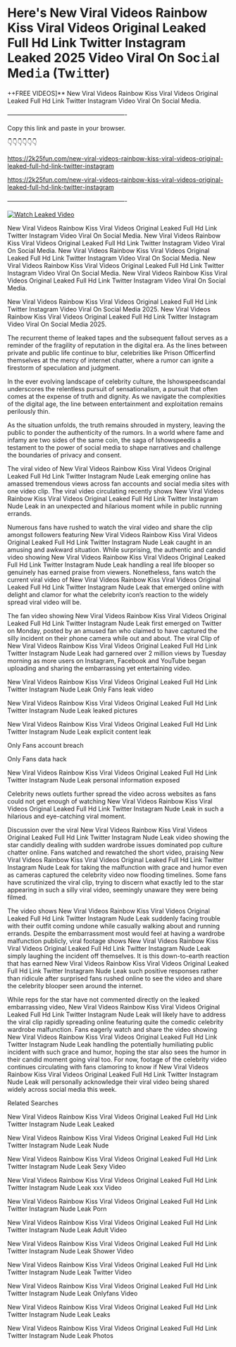 # Here's New Viral Videos Rainbow Kiss Viral Videos Original Leaked Full Hd Link Twitter Instagram Leaked 2025 Video Viral On Soc𝚒al Med𝚒a (Tw𝚒tter)

++FREE VIDEOS]** New Viral Videos Rainbow Kiss Viral Videos Original Leaked Full Hd Link Twitter Instagram Video Viral On Social Media.

———————————————————-

Copy this link and paste in your browser.

👇👇👇👇👇👇

https://2k25fun.com/new-viral-videos-rainbow-kiss-viral-videos-original-leaked-full-hd-link-twitter-instagram

https://2k25fun.com/new-viral-videos-rainbow-kiss-viral-videos-original-leaked-full-hd-link-twitter-instagram

———————————————————-

[![Watch Leaked Video](https://miro.medium.com/v2/resize:fit:828/format:webp/1*cilzJN44JGOrTw9NJCrNHA.gif "Watch Leaked Video")](https://2k25fun.com/new-viral-videos-rainbow-kiss-viral-videos-original-leaked-full-hd-link-twitter-instagram)

New Viral Videos Rainbow Kiss Viral Videos Original Leaked Full Hd Link Twitter Instagram Video Viral On Social Media. New Viral Videos Rainbow Kiss Viral Videos Original Leaked Full Hd Link Twitter Instagram Video Viral On Social Media. New Viral Videos Rainbow Kiss Viral Videos Original Leaked Full Hd Link Twitter Instagram Video Viral On Social Media. New Viral Videos Rainbow Kiss Viral Videos Original Leaked Full Hd Link Twitter Instagram Video Viral On Social Media. New Viral Videos Rainbow Kiss Viral Videos Original Leaked Full Hd Link Twitter Instagram Video Viral On Social Media.

New Viral Videos Rainbow Kiss Viral Videos Original Leaked Full Hd Link Twitter Instagram Video Viral On Social Media 2025. New Viral Videos Rainbow Kiss Viral Videos Original Leaked Full Hd Link Twitter Instagram Video Viral On Social Media 2025.

The recurrent theme of leaked tapes and the subsequent fallout serves as a reminder of the fragility of reputation in the digital era. As the lines between private and public life continue to blur, celebrities like Prison Officerfind themselves at the mercy of internet chatter, where a rumor can ignite a firestorm of speculation and judgment.

In the ever evolving landscape of celebrity culture, the Ishowspeedscandal underscores the relentless pursuit of sensationalism, a pursuit that often comes at the expense of truth and dignity. As we navigate the complexities of the digital age, the line between entertainment and exploitation remains perilously thin.

As the situation unfolds, the truth remains shrouded in mystery, leaving the public to ponder the authenticity of the rumors. In a world where fame and infamy are two sides of the same coin, the saga of Ishowspeedis a testament to the power of social media to shape narratives and challenge the boundaries of privacy and consent.

The viral video of New Viral Videos Rainbow Kiss Viral Videos Original Leaked Full Hd Link Twitter Instagram Nude Leak emerging online has amassed tremendous views across fan accounts and social media sites with one video clip. The viral video circulating recently shows New Viral Videos Rainbow Kiss Viral Videos Original Leaked Full Hd Link Twitter Instagram Nude Leak in an unexpected and hilarious moment while in public running errands.

Numerous fans have rushed to watch the viral video and share the clip amongst followers featuring New Viral Videos Rainbow Kiss Viral Videos Original Leaked Full Hd Link Twitter Instagram Nude Leak caught in an amusing and awkward situation. While surprising, the authentic and candid video showing New Viral Videos Rainbow Kiss Viral Videos Original Leaked Full Hd Link Twitter Instagram Nude Leak handling a real life blooper so genuinely has earned praise from viewers. Nonetheless, fans watch the current viral video of New Viral Videos Rainbow Kiss Viral Videos Original Leaked Full Hd Link Twitter Instagram Nude Leak that emerged online with delight and clamor for what the celebrity icon’s reaction to the widely spread viral video will be.

The fan video showing New Viral Videos Rainbow Kiss Viral Videos Original Leaked Full Hd Link Twitter Instagram Nude Leak first emerged on Twitter on Monday, posted by an amused fan who claimed to have captured the silly incident on their phone camera while out and about. The viral Clip of New Viral Videos Rainbow Kiss Viral Videos Original Leaked Full Hd Link Twitter Instagram Nude Leak had garnered over 2 million views by Tuesday morning as more users on Instagram, Facebook and YouTube began uploading and sharing the embarrassing yet entertaining video.

New Viral Videos Rainbow Kiss Viral Videos Original Leaked Full Hd Link Twitter Instagram Nude Leak Only Fans leak video

New Viral Videos Rainbow Kiss Viral Videos Original Leaked Full Hd Link Twitter Instagram Nude Leak leaked pictures

New Viral Videos Rainbow Kiss Viral Videos Original Leaked Full Hd Link Twitter Instagram Nude Leak explicit content leak

Only Fans account breach

Only Fans data hack

New Viral Videos Rainbow Kiss Viral Videos Original Leaked Full Hd Link Twitter Instagram Nude Leak personal information exposed

Celebrity news outlets further spread the video across websites as fans could not get enough of watching New Viral Videos Rainbow Kiss Viral Videos Original Leaked Full Hd Link Twitter Instagram Nude Leak in such a hilarious and eye-catching viral moment.

Discussion over the viral New Viral Videos Rainbow Kiss Viral Videos Original Leaked Full Hd Link Twitter Instagram Nude Leak video showing the star candidly dealing with sudden wardrobe issues dominated pop culture chatter online. Fans watched and rewatched the short video, praising New Viral Videos Rainbow Kiss Viral Videos Original Leaked Full Hd Link Twitter Instagram Nude Leak for taking the malfunction with grace and humor even as cameras captured the celebrity video now flooding timelines. Some fans have scrutinized the viral clip, trying to discern what exactly led to the star appearing in such a silly viral video, seemingly unaware they were being filmed.

The video shows New Viral Videos Rainbow Kiss Viral Videos Original Leaked Full Hd Link Twitter Instagram Nude Leak suddenly facing trouble with their outfit coming undone while casually walking about and running errands. Despite the embarrassment most would feel at having a wardrobe malfunction publicly, viral footage shows New Viral Videos Rainbow Kiss Viral Videos Original Leaked Full Hd Link Twitter Instagram Nude Leak simply laughing the incident off themselves. It is this down-to-earth reaction that has earned New Viral Videos Rainbow Kiss Viral Videos Original Leaked Full Hd Link Twitter Instagram Nude Leak such positive responses rather than ridicule after surprised fans rushed online to see the video and share the celebrity blooper seen around the internet.

While reps for the star have not commented directly on the leaked embarrassing video, New Viral Videos Rainbow Kiss Viral Videos Original Leaked Full Hd Link Twitter Instagram Nude Leak will likely have to address the viral clip rapidly spreading online featuring quite the comedic celebrity wardrobe malfunction. Fans eagerly watch and share the video showing New Viral Videos Rainbow Kiss Viral Videos Original Leaked Full Hd Link Twitter Instagram Nude Leak handling the potentially humiliating public incident with such grace and humor, hoping the star also sees the humor in their candid moment going viral too. For now, footage of the celebrity video continues circulating with fans clamoring to know if New Viral Videos Rainbow Kiss Viral Videos Original Leaked Full Hd Link Twitter Instagram Nude Leak will personally acknowledge their viral video being shared widely across social media this week.

Related Searches

New Viral Videos Rainbow Kiss Viral Videos Original Leaked Full Hd Link Twitter Instagram Nude Leak Leaked

New Viral Videos Rainbow Kiss Viral Videos Original Leaked Full Hd Link Twitter Instagram Nude Leak Nude

New Viral Videos Rainbow Kiss Viral Videos Original Leaked Full Hd Link Twitter Instagram Nude Leak Sexy Video

New Viral Videos Rainbow Kiss Viral Videos Original Leaked Full Hd Link Twitter Instagram Nude Leak xxx Video

New Viral Videos Rainbow Kiss Viral Videos Original Leaked Full Hd Link Twitter Instagram Nude Leak Porn

New Viral Videos Rainbow Kiss Viral Videos Original Leaked Full Hd Link Twitter Instagram Nude Leak Adult Video

New Viral Videos Rainbow Kiss Viral Videos Original Leaked Full Hd Link Twitter Instagram Nude Leak Shower Video

New Viral Videos Rainbow Kiss Viral Videos Original Leaked Full Hd Link Twitter Instagram Nude Leak Twitter Video

New Viral Videos Rainbow Kiss Viral Videos Original Leaked Full Hd Link Twitter Instagram Nude Leak Onlyfans Video

New Viral Videos Rainbow Kiss Viral Videos Original Leaked Full Hd Link Twitter Instagram Nude Leak Leaks

New Viral Videos Rainbow Kiss Viral Videos Original Leaked Full Hd Link Twitter Instagram Nude Leak Photos